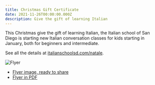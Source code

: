 ```yaml
---
title: Christmas Gift Certificate
date: 2021-11-26T00:00:00.000Z
description: Give the gift of learning Italian
---
```


This Christmas give the gift of learning Italian,
the Italian school of San Diego is starting new Italian conversation classes
for kids starting in January, both for beginners and intermediate.

See all the details at [italianschoolsd.com/natale](https://www.italianschoolsd.com/natale).

![Flyer](/img/italianschoolsd-natale-flyer.png)

* [Flyer image, ready to share](/img/italianschoolsd-natale-flyer.png)
* [Flyer in PDF](/pdf/italianschoolsd-natale-flyer.pdf)
